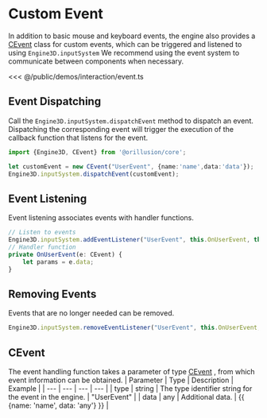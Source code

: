 # Custom Event
In addition to basic mouse and keyboard events, the engine also provides a [CEvent](#cevent) class for custom events, which can be triggered and listened to using `Engine3D.inputSystem` We recommend using the event system to communicate between components when necessary.

<Demo :height="500" src="/demos/interaction/event.ts"></Demo>

<<< @/public/demos/interaction/event.ts

## Event Dispatching
Call the `Engine3D.inputSystem.dispatchEvent` method to dispatch an event. Dispatching the corresponding event will trigger the execution of the callback function that listens for the event.
```ts
import {Engine3D, CEvent} from '@orillusion/core';

let customEvent = new CEvent("UserEvent", {name:'name',data:'data'});
Engine3D.inputSystem.dispatchEvent(customEvent);
```

## Event Listening
Event listening associates events with handler functions.
```ts
// Listen to events
Engine3D.inputSystem.addEventListener("UserEvent", this.OnUserEvent, this);
// Handler function
private OnUserEvent(e: CEvent) {
    let params = e.data;
}
```

## Removing Events
Events that are no longer needed can be removed.
```ts
Engine3D.inputSystem.removeEventListener("UserEvent", this.OnUserEvent, this);
```

## CEvent
The event handling function takes a parameter of type [CEvent](/api/classes/CEvent) , from which event information can be obtained.
| Parameter	 | Type | Description | Example |
| --- | --- | --- | --- |
| type | string |  The type identifier string for the event in the engine. | "UserEvent" | 
| data | any |  Additional data. | {{ {name: 'name', data: 'any'} }} |